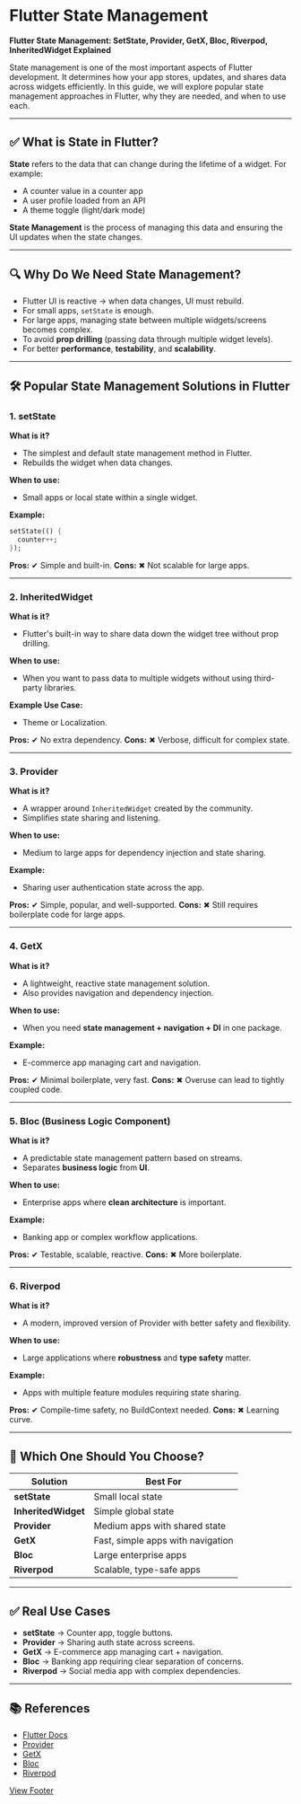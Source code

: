 # Flutter State Management

**Flutter State Management: SetState, Provider, GetX, Bloc, Riverpod, InheritedWidget Explained**

State management is one of the most important aspects of Flutter development. It determines how your app stores, updates, and shares data across widgets efficiently. In this guide, we will explore popular state management approaches in Flutter, why they are needed, and when to use each.

---

## ✅ What is State in Flutter?

**State** refers to the data that can change during the lifetime of a widget. For example:

* A counter value in a counter app
* A user profile loaded from an API
* A theme toggle (light/dark mode)

**State Management** is the process of managing this data and ensuring the UI updates when the state changes.

---

## 🔍 Why Do We Need State Management?

* Flutter UI is reactive → when data changes, UI must rebuild.
* For small apps, `setState` is enough.
* For large apps, managing state between multiple widgets/screens becomes complex.
* To avoid **prop drilling** (passing data through multiple widget levels).
* For better **performance**, **testability**, and **scalability**.

---

## 🛠 Popular State Management Solutions in Flutter

### 1. **setState**

**What is it?**

* The simplest and default state management method in Flutter.
* Rebuilds the widget when data changes.

**When to use:**

* Small apps or local state within a single widget.

**Example:**

```dart
setState(() {
  counter++;
});
```

**Pros:**
✔ Simple and built-in.
**Cons:**
✖ Not scalable for large apps.

---

### 2. **InheritedWidget**

**What is it?**

* Flutter's built-in way to share data down the widget tree without prop drilling.

**When to use:**

* When you want to pass data to multiple widgets without using third-party libraries.

**Example Use Case:**

* Theme or Localization.

**Pros:**
✔ No extra dependency.
**Cons:**
✖ Verbose, difficult for complex state.

---

### 3. **Provider**

**What is it?**

* A wrapper around `InheritedWidget` created by the community.
* Simplifies state sharing and listening.

**When to use:**

* Medium to large apps for dependency injection and state sharing.

**Example:**

* Sharing user authentication state across the app.

**Pros:**
✔ Simple, popular, and well-supported.
**Cons:**
✖ Still requires boilerplate code for large apps.

---

### 4. **GetX**

**What is it?**

* A lightweight, reactive state management solution.
* Also provides navigation and dependency injection.

**When to use:**

* When you need **state management + navigation + DI** in one package.

**Example:**

* E-commerce app managing cart and navigation.

**Pros:**
✔ Minimal boilerplate, very fast.
**Cons:**
✖ Overuse can lead to tightly coupled code.

---

### 5. **Bloc (Business Logic Component)**

**What is it?**

* A predictable state management pattern based on streams.
* Separates **business logic** from **UI**.

**When to use:**

* Enterprise apps where **clean architecture** is important.

**Example:**

* Banking app or complex workflow applications.

**Pros:**
✔ Testable, scalable, reactive.
**Cons:**
✖ More boilerplate.

---

### 6. **Riverpod**

**What is it?**

* A modern, improved version of Provider with better safety and flexibility.

**When to use:**

* Large applications where **robustness** and **type safety** matter.

**Example:**

* Apps with multiple feature modules requiring state sharing.

**Pros:**
✔ Compile-time safety, no BuildContext needed.
**Cons:**
✖ Learning curve.

---

## 📌 Which One Should You Choose?

| Solution            | Best For                          |
| ------------------- | --------------------------------- |
| **setState**        | Small local state                 |
| **InheritedWidget** | Simple global state               |
| **Provider**        | Medium apps with shared state     |
| **GetX**            | Fast, simple apps with navigation |
| **Bloc**            | Large enterprise apps             |
| **Riverpod**        | Scalable, type-safe apps          |

---

## ✅ Real Use Cases

* **setState** → Counter app, toggle buttons.
* **Provider** → Sharing auth state across screens.
* **GetX** → E-commerce app managing cart + navigation.
* **Bloc** → Banking app requiring clear separation of concerns.
* **Riverpod** → Social media app with complex dependencies.

---

## 📚 References

* [Flutter Docs](https://flutter.dev/docs)
* [Provider](https://pub.dev/packages/provider)
* [GetX](https://pub.dev/packages/get)
* [Bloc](https://bloclibrary.dev/)
* [Riverpod](https://riverpod.dev/)

[//]: # (Footer)
<!-- Include Footer -->
[View Footer](https://github.com/jssuthahar/Article/blob/main/FOOTER.md)
